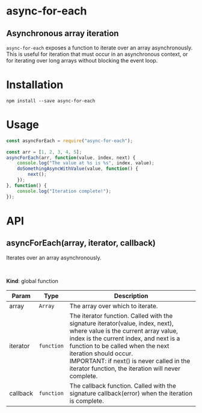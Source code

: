 # async-for-each
## Asynchronous array iteration
`async-for-each` exposes a function to iterate over an array asynchronously. This is useful
for iteration that must occur in an asynchronous context, or for iterating over long arrays
without blocking the event loop.

# Installation

    npm install --save async-for-each

# Usage

```javascript
const asyncForEach = require("async-for-each");
    
const arr = [1, 2, 3, 4, 5];
asyncForEach(arr, function(value, index, next) {
    console.log("The value at %s is %s", index, value);
    doSomethingAsyncWithValue(value, function() {
        next();
    });
}, function() {
    console.log("Iteration complete!");
});
```
# API
<a name="asyncForEach"></a>

## asyncForEach(array, iterator, callback)
Iterates over an array asynchronously.

<br>

**Kind**: global function  

| Param | Type | Description |
| --- | --- | --- |
| array | <code>Array</code> | The array over which to iterate. <br> |
| iterator | <code>function</code> | The iterator function. Called with the signature    iterator(value, index, next), where value is the    current array value, index is the current index,    and next is a function to be called when the next    iteration should occur.    <br>    IMPORTANT: if next() is never called in the iterator    function, the iteration will never complete. <br> |
| callback | <code>function</code> | The callback function. Called with the signature     callback(error) when the iteration is complete. |


